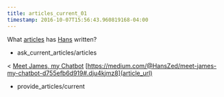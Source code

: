 ```yaml
---
title: articles_current_01
timestamp: 2016-10-07T15:56:43.960819168-04:00
---
```


What [articles](articles) has [Hans](owner) written?
* ask_current_articles/articles

< [Meet James, my Chatbot](title) [https://medium.com/@HansZed/meet-james-my-chatbot-d755efb6d919#.dju4kjmz8](article_url)
* provide_articles/current
